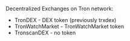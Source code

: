 Decentralized Exchanges on Tron network:

- TronDEX - DEX token (previously trxdex)
- TronWatchMarket - TronWatchMarket token
- TronscanDEX - no token

